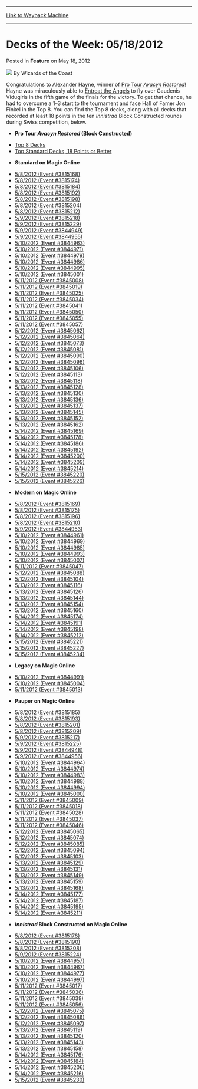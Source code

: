 
---
[Link to Wayback Machine](https://web.archive.org/web/20220818080226/https://magic.wizards.com/en/articles/archive/feature/decks-week-05182012-2012-05-18)

[_metadata_:wayback_url]:- "https://magic.wizards.com/en/articles/archive/feature/decks-week-05182012-2012-05-18"
[_metadata_:wayback_raw_url]:- "https://web.archive.org/web/20220818080226id_/https://magic.wizards.com/en/articles/archive/feature/decks-week-05182012-2012-05-18"
[_metadata_:wayback_capture_timestamp]:- "2022-08-18 08:02:26+00:00"
[_metadata_:description]:- "Congratulations to Alexander Hayne, winner of Pro Tour Avacyn Restored! Hayne was miraculously able to Entreat the Angels to fly over Gaudenis Vidugiris in the fifth game of the finals for the victory. To get that chance, he had to overcome a 1–3 start to the tournament and face Hall of Famer Jon Finkel in the Top 8. You can find the Top 8 decks, along with all decks that"
[_metadata_:generator]:- "Drupal 7 (http://drupal.org)"
---


Decks of the Week: 05/18/2012
=============================



 Posted in **Feature**
 on May 18, 2012 






![](https://media.magic.wizards.com/styles/auth_small/public/images/person/wizards_author.jpg)
By Wizards of the Coast











Congratulations to Alexander Hayne, winner of [Pro Tour *Avacyn Restored*](/en/events/coverage/angels-carry-hayne-miraculous-victory)! Hayne was miraculously able to [Entreat the Angels](https://gatherer.wizards.com/Pages/Card/Details.aspx?name=Entreat+the+Angels) to fly over Gaudenis Vidugiris in the fifth game of the finals for the victory. To get that chance, he had to overcome a 1–3 start to the tournament and face Hall of Famer Jon Finkel in the Top 8. You can find the Top 8 decks, along with all decks that recorded at least 18 points in the ten *Innistrad* Block Constructed rounds during Swiss competition, below.


* **Pro Tour *Avacyn Restored* (Block Constructed)**
+ [Top 8 Decks](/en/articles/archive/event-coverage/pro-tour-avacyn-restored-top-8-decklists-2012-05-12)
+ [Top Standard Decks, 18 Points or Better](/en/articles/archive/event-coverage/pro-tour-avacyn-restored-top-block-constructed-decks-2012-05-13)
* **Standard on Magic Online**
+ [5/8/2012 (Event #3815168)](http://archive.wizards.com/Magic/Digital/MagicOnlineTourn.aspx?x=mtg/digital/magiconline/tourn/3815168)
+ [5/8/2012 (Event #3815174)](http://archive.wizards.com/Magic/Digital/MagicOnlineTourn.aspx?x=mtg/digital/magiconline/tourn/3815174)
+ [5/8/2012 (Event #3815184)](http://archive.wizards.com/Magic/Digital/MagicOnlineTourn.aspx?x=mtg/digital/magiconline/tourn/3815184)
+ [5/8/2012 (Event #3815192)](http://archive.wizards.com/Magic/Digital/MagicOnlineTourn.aspx?x=mtg/digital/magiconline/tourn/3815192)
+ [5/8/2012 (Event #3815198)](http://archive.wizards.com/Magic/Digital/MagicOnlineTourn.aspx?x=mtg/digital/magiconline/tourn/3815198)
+ [5/8/2012 (Event #3815204)](http://archive.wizards.com/Magic/Digital/MagicOnlineTourn.aspx?x=mtg/digital/magiconline/tourn/3815204)
+ [5/8/2012 (Event #3815212)](http://archive.wizards.com/Magic/Digital/MagicOnlineTourn.aspx?x=mtg/digital/magiconline/tourn/3815212)
+ [5/9/2012 (Event #3815218)](http://archive.wizards.com/Magic/Digital/MagicOnlineTourn.aspx?x=mtg/digital/magiconline/tourn/3815218)
+ [5/9/2012 (Event #3815229)](http://archive.wizards.com/Magic/Digital/MagicOnlineTourn.aspx?x=mtg/digital/magiconline/tourn/3815229)
+ [5/9/2012 (Event #3844949)](http://archive.wizards.com/Magic/Digital/MagicOnlineTourn.aspx?x=mtg/digital/magiconline/tourn/3844949)
+ [5/9/2012 (Event #3844955)](http://archive.wizards.com/Magic/Digital/MagicOnlineTourn.aspx?x=mtg/digital/magiconline/tourn/3844955)
+ [5/10/2012 (Event #3844963)](http://archive.wizards.com/Magic/Digital/MagicOnlineTourn.aspx?x=mtg/digital/magiconline/tourn/3844963)
+ [5/10/2012 (Event #3844971)](http://archive.wizards.com/Magic/Digital/MagicOnlineTourn.aspx?x=mtg/digital/magiconline/tourn/3844971)
+ [5/10/2012 (Event #3844979)](http://archive.wizards.com/Magic/Digital/MagicOnlineTourn.aspx?x=mtg/digital/magiconline/tourn/3844979)
+ [5/10/2012 (Event #3844986)](http://archive.wizards.com/Magic/Digital/MagicOnlineTourn.aspx?x=mtg/digital/magiconline/tourn/3844986)
+ [5/10/2012 (Event #3844995)](http://archive.wizards.com/Magic/Digital/MagicOnlineTourn.aspx?x=mtg/digital/magiconline/tourn/3844995)
+ [5/10/2012 (Event #3845001)](http://archive.wizards.com/Magic/Digital/MagicOnlineTourn.aspx?x=mtg/digital/magiconline/tourn/3845001)
+ [5/11/2012 (Event #3845008)](http://archive.wizards.com/Magic/Digital/MagicOnlineTourn.aspx?x=mtg/digital/magiconline/tourn/3845008)
+ [5/11/2012 (Event #3845019)](http://archive.wizards.com/Magic/Digital/MagicOnlineTourn.aspx?x=mtg/digital/magiconline/tourn/3845019)
+ [5/11/2012 (Event #3845025)](http://archive.wizards.com/Magic/Digital/MagicOnlineTourn.aspx?x=mtg/digital/magiconline/tourn/3845025)
+ [5/11/2012 (Event #3845034)](http://archive.wizards.com/Magic/Digital/MagicOnlineTourn.aspx?x=mtg/digital/magiconline/tourn/3845034)
+ [5/11/2012 (Event #3845041)](http://archive.wizards.com/Magic/Digital/MagicOnlineTourn.aspx?x=mtg/digital/magiconline/tourn/3845041)
+ [5/11/2012 (Event #3845050)](http://archive.wizards.com/Magic/Digital/MagicOnlineTourn.aspx?x=mtg/digital/magiconline/tourn/3845050)
+ [5/11/2012 (Event #3845055)](http://archive.wizards.com/Magic/Digital/MagicOnlineTourn.aspx?x=mtg/digital/magiconline/tourn/3845055)
+ [5/11/2012 (Event #3845057)](http://archive.wizards.com/Magic/Digital/MagicOnlineTourn.aspx?x=mtg/digital/magiconline/tourn/3845057)
+ [5/12/2012 (Event #3845062)](http://archive.wizards.com/Magic/Digital/MagicOnlineTourn.aspx?x=mtg/digital/magiconline/tourn/3845062)
+ [5/12/2012 (Event #3845064)](http://archive.wizards.com/Magic/Digital/MagicOnlineTourn.aspx?x=mtg/digital/magiconline/tourn/3845064)
+ [5/12/2012 (Event #3845073)](http://archive.wizards.com/Magic/Digital/MagicOnlineTourn.aspx?x=mtg/digital/magiconline/tourn/3845073)
+ [5/12/2012 (Event #3845081)](http://archive.wizards.com/Magic/Digital/MagicOnlineTourn.aspx?x=mtg/digital/magiconline/tourn/3845081)
+ [5/12/2012 (Event #3845090)](http://archive.wizards.com/Magic/Digital/MagicOnlineTourn.aspx?x=mtg/digital/magiconline/tourn/3845090)
+ [5/12/2012 (Event #3845096)](http://archive.wizards.com/Magic/Digital/MagicOnlineTourn.aspx?x=mtg/digital/magiconline/tourn/3845096)
+ [5/12/2012 (Event #3845106)](http://archive.wizards.com/Magic/Digital/MagicOnlineTourn.aspx?x=mtg/digital/magiconline/tourn/3845106)
+ [5/12/2012 (Event #3845113)](http://archive.wizards.com/Magic/Digital/MagicOnlineTourn.aspx?x=mtg/digital/magiconline/tourn/3845113)
+ [5/13/2012 (Event #3845118)](http://archive.wizards.com/Magic/Digital/MagicOnlineTourn.aspx?x=mtg/digital/magiconline/tourn/3845118)
+ [5/13/2012 (Event #3845128)](http://archive.wizards.com/Magic/Digital/MagicOnlineTourn.aspx?x=mtg/digital/magiconline/tourn/3845128)
+ [5/13/2012 (Event #3845130)](http://archive.wizards.com/Magic/Digital/MagicOnlineTourn.aspx?x=mtg/digital/magiconline/tourn/3845130)
+ [5/13/2012 (Event #3845136)](http://archive.wizards.com/Magic/Digital/MagicOnlineTourn.aspx?x=mtg/digital/magiconline/tourn/3845136)
+ [5/13/2012 (Event #3845137)](http://archive.wizards.com/Magic/Digital/MagicOnlineTourn.aspx?x=mtg/digital/magiconline/tourn/3845137)
+ [5/13/2012 (Event #3845145)](http://archive.wizards.com/Magic/Digital/MagicOnlineTourn.aspx?x=mtg/digital/magiconline/tourn/3845145)
+ [5/13/2012 (Event #3845152)](http://archive.wizards.com/Magic/Digital/MagicOnlineTourn.aspx?x=mtg/digital/magiconline/tourn/3845152)
+ [5/13/2012 (Event #3845162)](http://archive.wizards.com/Magic/Digital/MagicOnlineTourn.aspx?x=mtg/digital/magiconline/tourn/3845162)
+ [5/14/2012 (Event #3845169)](http://archive.wizards.com/Magic/Digital/MagicOnlineTourn.aspx?x=mtg/digital/magiconline/tourn/3845169)
+ [5/14/2012 (Event #3845178)](http://archive.wizards.com/Magic/Digital/MagicOnlineTourn.aspx?x=mtg/digital/magiconline/tourn/3845178)
+ [5/14/2012 (Event #3845186)](http://archive.wizards.com/Magic/Digital/MagicOnlineTourn.aspx?x=mtg/digital/magiconline/tourn/3845186)
+ [5/14/2012 (Event #3845192)](http://archive.wizards.com/Magic/Digital/MagicOnlineTourn.aspx?x=mtg/digital/magiconline/tourn/3845192)
+ [5/14/2012 (Event #3845200)](http://archive.wizards.com/Magic/Digital/MagicOnlineTourn.aspx?x=mtg/digital/magiconline/tourn/3845200)
+ [5/14/2012 (Event #3845209)](http://archive.wizards.com/Magic/Digital/MagicOnlineTourn.aspx?x=mtg/digital/magiconline/tourn/3845209)
+ [5/14/2012 (Event #3845214)](http://archive.wizards.com/Magic/Digital/MagicOnlineTourn.aspx?x=mtg/digital/magiconline/tourn/3845214)
+ [5/15/2012 (Event #3845220)](http://archive.wizards.com/Magic/Digital/MagicOnlineTourn.aspx?x=mtg/digital/magiconline/tourn/3845220)
+ [5/15/2012 (Event #3845226)](http://archive.wizards.com/Magic/Digital/MagicOnlineTourn.aspx?x=mtg/digital/magiconline/tourn/3845226)
* **Modern on Magic Online**
+ [5/8/2012 (Event #3815169)](http://archive.wizards.com/Magic/Digital/MagicOnlineTourn.aspx?x=mtg/digital/magiconline/tourn/3815169)
+ [5/8/2012 (Event #3815175)](http://archive.wizards.com/Magic/Digital/MagicOnlineTourn.aspx?x=mtg/digital/magiconline/tourn/3815175)
+ [5/8/2012 (Event #3815196)](http://archive.wizards.com/Magic/Digital/MagicOnlineTourn.aspx?x=mtg/digital/magiconline/tourn/3815196)
+ [5/8/2012 (Event #3815210)](http://archive.wizards.com/Magic/Digital/MagicOnlineTourn.aspx?x=mtg/digital/magiconline/tourn/3815210)
+ [5/9/2012 (Event #3844953)](http://archive.wizards.com/Magic/Digital/MagicOnlineTourn.aspx?x=mtg/digital/magiconline/tourn/3844953)
+ [5/10/2012 (Event #3844961)](http://archive.wizards.com/Magic/Digital/MagicOnlineTourn.aspx?x=mtg/digital/magiconline/tourn/3844961)
+ [5/10/2012 (Event #3844969)](http://archive.wizards.com/Magic/Digital/MagicOnlineTourn.aspx?x=mtg/digital/magiconline/tourn/3844969)
+ [5/10/2012 (Event #3844985)](http://archive.wizards.com/Magic/Digital/MagicOnlineTourn.aspx?x=mtg/digital/magiconline/tourn/3844985)
+ [5/10/2012 (Event #3844993)](http://archive.wizards.com/Magic/Digital/MagicOnlineTourn.aspx?x=mtg/digital/magiconline/tourn/3844993)
+ [5/10/2012 (Event #3845007)](http://archive.wizards.com/Magic/Digital/MagicOnlineTourn.aspx?x=mtg/digital/magiconline/tourn/3845007)
+ [5/11/2012 (Event #3845047)](http://archive.wizards.com/Magic/Digital/MagicOnlineTourn.aspx?x=mtg/digital/magiconline/tourn/3845047)
+ [5/12/2012 (Event #3845088)](http://archive.wizards.com/Magic/Digital/MagicOnlineTourn.aspx?x=mtg/digital/magiconline/tourn/3845088)
+ [5/12/2012 (Event #3845104)](http://archive.wizards.com/Magic/Digital/MagicOnlineTourn.aspx?x=mtg/digital/magiconline/tourn/3845104)
+ [5/13/2012 (Event #3845116)](http://archive.wizards.com/Magic/Digital/MagicOnlineTourn.aspx?x=mtg/digital/magiconline/tourn/3845116)
+ [5/13/2012 (Event #3845126)](http://archive.wizards.com/Magic/Digital/MagicOnlineTourn.aspx?x=mtg/digital/magiconline/tourn/3845126)
+ [5/13/2012 (Event #3845144)](http://archive.wizards.com/Magic/Digital/MagicOnlineTourn.aspx?x=mtg/digital/magiconline/tourn/3845144)
+ [5/13/2012 (Event #3845154)](http://archive.wizards.com/Magic/Digital/MagicOnlineTourn.aspx?x=mtg/digital/magiconline/tourn/3845154)
+ [5/13/2012 (Event #3845160)](http://archive.wizards.com/Magic/Digital/MagicOnlineTourn.aspx?x=mtg/digital/magiconline/tourn/3845160)
+ [5/14/2012 (Event #3845174)](http://archive.wizards.com/Magic/Digital/MagicOnlineTourn.aspx?x=mtg/digital/magiconline/tourn/3845174)
+ [5/14/2012 (Event #3845191)](http://archive.wizards.com/Magic/Digital/MagicOnlineTourn.aspx?x=mtg/digital/magiconline/tourn/3845191)
+ [5/14/2012 (Event #3845198)](http://archive.wizards.com/Magic/Digital/MagicOnlineTourn.aspx?x=mtg/digital/magiconline/tourn/3845198)
+ [5/14/2012 (Event #3845212)](http://archive.wizards.com/Magic/Digital/MagicOnlineTourn.aspx?x=mtg/digital/magiconline/tourn/3845212)
+ [5/15/2012 (Event #3845221)](http://archive.wizards.com/Magic/Digital/MagicOnlineTourn.aspx?x=mtg/digital/magiconline/tourn/3845221)
+ [5/15/2012 (Event #3845227)](http://archive.wizards.com/Magic/Digital/MagicOnlineTourn.aspx?x=mtg/digital/magiconline/tourn/3845227)
+ [5/15/2012 (Event #3845234)](http://archive.wizards.com/Magic/Digital/MagicOnlineTourn.aspx?x=mtg/digital/magiconline/tourn/3845234)
* **Legacy on Magic Online**
+ [5/10/2012 (Event #3844991)](http://archive.wizards.com/Magic/Digital/MagicOnlineTourn.aspx?x=mtg/digital/magiconline/tourn/3844991)
+ [5/10/2012 (Event #3845004)](http://archive.wizards.com/Magic/Digital/MagicOnlineTourn.aspx?x=mtg/digital/magiconline/tourn/3845004)
+ [5/11/2012 (Event #3845013)](http://archive.wizards.com/Magic/Digital/MagicOnlineTourn.aspx?x=mtg/digital/magiconline/tourn/3845013)
* **Pauper on Magic Online**
+ [5/8/2012 (Event #3815185)](http://archive.wizards.com/Magic/Digital/MagicOnlineTourn.aspx?x=mtg/digital/magiconline/tourn/3815185)
+ [5/8/2012 (Event #3815193)](http://archive.wizards.com/Magic/Digital/MagicOnlineTourn.aspx?x=mtg/digital/magiconline/tourn/3815193)
+ [5/8/2012 (Event #3815201)](http://archive.wizards.com/Magic/Digital/MagicOnlineTourn.aspx?x=mtg/digital/magiconline/tourn/3815201)
+ [5/8/2012 (Event #3815209)](http://archive.wizards.com/Magic/Digital/MagicOnlineTourn.aspx?x=mtg/digital/magiconline/tourn/3815209)
+ [5/9/2012 (Event #3815217)](http://archive.wizards.com/Magic/Digital/MagicOnlineTourn.aspx?x=mtg/digital/magiconline/tourn/3815217)
+ [5/9/2012 (Event #3815225)](http://archive.wizards.com/Magic/Digital/MagicOnlineTourn.aspx?x=mtg/digital/magiconline/tourn/3815225)
+ [5/9/2012 (Event #3844948)](http://archive.wizards.com/Magic/Digital/MagicOnlineTourn.aspx?x=mtg/digital/magiconline/tourn/3844948)
+ [5/9/2012 (Event #3844956)](http://archive.wizards.com/Magic/Digital/MagicOnlineTourn.aspx?x=mtg/digital/magiconline/tourn/3844956)
+ [5/10/2012 (Event #3844964)](http://archive.wizards.com/Magic/Digital/MagicOnlineTourn.aspx?x=mtg/digital/magiconline/tourn/3844964)
+ [5/10/2012 (Event #3844974)](http://archive.wizards.com/Magic/Digital/MagicOnlineTourn.aspx?x=mtg/digital/magiconline/tourn/3844974)
+ [5/10/2012 (Event #3844983)](http://archive.wizards.com/Magic/Digital/MagicOnlineTourn.aspx?x=mtg/digital/magiconline/tourn/3844983)
+ [5/10/2012 (Event #3844988)](http://archive.wizards.com/Magic/Digital/MagicOnlineTourn.aspx?x=mtg/digital/magiconline/tourn/3844988)
+ [5/10/2012 (Event #3844994)](http://archive.wizards.com/Magic/Digital/MagicOnlineTourn.aspx?x=mtg/digital/magiconline/tourn/3844994)
+ [5/10/2012 (Event #3845000)](http://archive.wizards.com/Magic/Digital/MagicOnlineTourn.aspx?x=mtg/digital/magiconline/tourn/3845000)
+ [5/11/2012 (Event #3845009)](http://archive.wizards.com/Magic/Digital/MagicOnlineTourn.aspx?x=mtg/digital/magiconline/tourn/3845009)
+ [5/11/2012 (Event #3845018)](http://archive.wizards.com/Magic/Digital/MagicOnlineTourn.aspx?x=mtg/digital/magiconline/tourn/3845018)
+ [5/11/2012 (Event #3845028)](http://archive.wizards.com/Magic/Digital/MagicOnlineTourn.aspx?x=mtg/digital/magiconline/tourn/3845028)
+ [5/11/2012 (Event #3845037)](http://archive.wizards.com/Magic/Digital/MagicOnlineTourn.aspx?x=mtg/digital/magiconline/tourn/3845037)
+ [5/11/2012 (Event #3845046)](http://archive.wizards.com/Magic/Digital/MagicOnlineTourn.aspx?x=mtg/digital/magiconline/tourn/3845046)
+ [5/12/2012 (Event #3845065)](http://archive.wizards.com/Magic/Digital/MagicOnlineTourn.aspx?x=mtg/digital/magiconline/tourn/3845065)
+ [5/12/2012 (Event #3845074)](http://archive.wizards.com/Magic/Digital/MagicOnlineTourn.aspx?x=mtg/digital/magiconline/tourn/3845074)
+ [5/12/2012 (Event #3845085)](http://archive.wizards.com/Magic/Digital/MagicOnlineTourn.aspx?x=mtg/digital/magiconline/tourn/3845085)
+ [5/12/2012 (Event #3845094)](http://archive.wizards.com/Magic/Digital/MagicOnlineTourn.aspx?x=mtg/digital/magiconline/tourn/3845094)
+ [5/12/2012 (Event #3845103)](http://archive.wizards.com/Magic/Digital/MagicOnlineTourn.aspx?x=mtg/digital/magiconline/tourn/3845103)
+ [5/13/2012 (Event #3845129)](http://archive.wizards.com/Magic/Digital/MagicOnlineTourn.aspx?x=mtg/digital/magiconline/tourn/3845129)
+ [5/13/2012 (Event #3845131)](http://archive.wizards.com/Magic/Digital/MagicOnlineTourn.aspx?x=mtg/digital/magiconline/tourn/3845131)
+ [5/13/2012 (Event #3845149)](http://archive.wizards.com/Magic/Digital/MagicOnlineTourn.aspx?x=mtg/digital/magiconline/tourn/3845149)
+ [5/13/2012 (Event #3845159)](http://archive.wizards.com/Magic/Digital/MagicOnlineTourn.aspx?x=mtg/digital/magiconline/tourn/3845159)
+ [5/13/2012 (Event #3845168)](http://archive.wizards.com/Magic/Digital/MagicOnlineTourn.aspx?x=mtg/digital/magiconline/tourn/3845168)
+ [5/14/2012 (Event #3845177)](http://archive.wizards.com/Magic/Digital/MagicOnlineTourn.aspx?x=mtg/digital/magiconline/tourn/3845177)
+ [5/14/2012 (Event #3845187)](http://archive.wizards.com/Magic/Digital/MagicOnlineTourn.aspx?x=mtg/digital/magiconline/tourn/3845187)
+ [5/14/2012 (Event #3845195)](http://archive.wizards.com/Magic/Digital/MagicOnlineTourn.aspx?x=mtg/digital/magiconline/tourn/3845195)
+ [5/14/2012 (Event #3845211)](http://archive.wizards.com/Magic/Digital/MagicOnlineTourn.aspx?x=mtg/digital/magiconline/tourn/3845211)
* ***Innistrad* Block Constructed on Magic Online**
+ [5/8/2012 (Event #3815178)](http://archive.wizards.com/Magic/Digital/MagicOnlineTourn.aspx?x=mtg/digital/magiconline/tourn/3815178)
+ [5/8/2012 (Event #3815190)](http://archive.wizards.com/Magic/Digital/MagicOnlineTourn.aspx?x=mtg/digital/magiconline/tourn/3815190)
+ [5/8/2012 (Event #3815208)](http://archive.wizards.com/Magic/Digital/MagicOnlineTourn.aspx?x=mtg/digital/magiconline/tourn/3815208)
+ [5/9/2012 (Event #3815224)](http://archive.wizards.com/Magic/Digital/MagicOnlineTourn.aspx?x=mtg/digital/magiconline/tourn/3815224)
+ [5/10/2012 (Event #3844957)](http://archive.wizards.com/Magic/Digital/MagicOnlineTourn.aspx?x=mtg/digital/magiconline/tourn/3844957)
+ [5/10/2012 (Event #3844967)](http://archive.wizards.com/Magic/Digital/MagicOnlineTourn.aspx?x=mtg/digital/magiconline/tourn/3844967)
+ [5/10/2012 (Event #3844977)](http://archive.wizards.com/Magic/Digital/MagicOnlineTourn.aspx?x=mtg/digital/magiconline/tourn/3844977)
+ [5/10/2012 (Event #3844997)](http://archive.wizards.com/Magic/Digital/MagicOnlineTourn.aspx?x=mtg/digital/magiconline/tourn/3844997)
+ [5/11/2012 (Event #3845017)](http://archive.wizards.com/Magic/Digital/MagicOnlineTourn.aspx?x=mtg/digital/magiconline/tourn/3845017)
+ [5/11/2012 (Event #3845036)](http://archive.wizards.com/Magic/Digital/MagicOnlineTourn.aspx?x=mtg/digital/magiconline/tourn/3845036)
+ [5/11/2012 (Event #3845039)](http://archive.wizards.com/Magic/Digital/MagicOnlineTourn.aspx?x=mtg/digital/magiconline/tourn/3845039)
+ [5/11/2012 (Event #3845056)](http://archive.wizards.com/Magic/Digital/MagicOnlineTourn.aspx?x=mtg/digital/magiconline/tourn/3845056)
+ [5/12/2012 (Event #3845075)](http://archive.wizards.com/Magic/Digital/MagicOnlineTourn.aspx?x=mtg/digital/magiconline/tourn/3845075)
+ [5/12/2012 (Event #3845086)](http://archive.wizards.com/Magic/Digital/MagicOnlineTourn.aspx?x=mtg/digital/magiconline/tourn/3845086)
+ [5/12/2012 (Event #3845097)](http://archive.wizards.com/Magic/Digital/MagicOnlineTourn.aspx?x=mtg/digital/magiconline/tourn/3845097)
+ [5/13/2012 (Event #3845119)](http://archive.wizards.com/Magic/Digital/MagicOnlineTourn.aspx?x=mtg/digital/magiconline/tourn/3845119)
+ [5/13/2012 (Event #3845120)](http://archive.wizards.com/Magic/Digital/MagicOnlineTourn.aspx?x=mtg/digital/magiconline/tourn/3845120)
+ [5/13/2012 (Event #3845143)](http://archive.wizards.com/Magic/Digital/MagicOnlineTourn.aspx?x=mtg/digital/magiconline/tourn/3845143)
+ [5/13/2012 (Event #3845158)](http://archive.wizards.com/Magic/Digital/MagicOnlineTourn.aspx?x=mtg/digital/magiconline/tourn/3845158)
+ [5/14/2012 (Event #3845176)](http://archive.wizards.com/Magic/Digital/MagicOnlineTourn.aspx?x=mtg/digital/magiconline/tourn/3845176)
+ [5/14/2012 (Event #3845184)](http://archive.wizards.com/Magic/Digital/MagicOnlineTourn.aspx?x=mtg/digital/magiconline/tourn/3845184)
+ [5/14/2012 (Event #3845206)](http://archive.wizards.com/Magic/Digital/MagicOnlineTourn.aspx?x=mtg/digital/magiconline/tourn/3845206)
+ [5/14/2012 (Event #3845216)](http://archive.wizards.com/Magic/Digital/MagicOnlineTourn.aspx?x=mtg/digital/magiconline/tourn/3845216)
+ [5/15/2012 (Event #3845230)](http://archive.wizards.com/Magic/Digital/MagicOnlineTourn.aspx?x=mtg/digital/magiconline/tourn/3845230)







